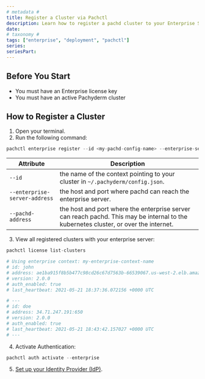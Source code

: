 ```yaml
---
# metadata # 
title: Register a Cluster via Pachctl
description: Learn how to register a pachd cluster to your Enterprise Server using Pachctl.
date: 
# taxonomy #
tags: ["enterprise", "deployment", "pachctl"]
series:
seriesPart:
---
```


## Before You Start 

- You must have an Enterprise license key
- You must have an active Pachyderm cluster

## How to Register a Cluster 

1. Open your terminal.
2. Run the following command:
```s
pachctl enterprise register --id <my-pachd-config-name> --enterprise-server-address <pach-enterprise-IP>:650 --pachd-address <pachd-IP>:650
```
   |Attribute|Description|
   |-|-|
   |`--id`| the name of the context pointing to your cluster in `~/.pachyderm/config.json`.|
   |`--enterprise-server-address`|the host and port where pachd can reach the enterprise server.|
   |`--pachd-address`|the host and port where the enterprise server can reach pachd.  This may be internal to the kubernetes cluster, or over the internet.|

3. View all registered clusters with your enterprise server: 
```s
pachctl license list-clusters

# Using enterprise context: my-enterprise-context-name
# id: john
# address: ae1ba915f8b5b477c98cd26c67d7563b-66539067.us-west-2.elb.amazonaws.com:650
# version: 2.0.0
# auth_enabled: true
# last_heartbeat: 2021-05-21 18:37:36.072156 +0000 UTC

# ---
# id: doe
# address: 34.71.247.191:650
# version: 2.0.0
# auth_enabled: true
# last_heartbeat: 2021-05-21 18:43:42.157027 +0000 UTC
# ---
```
4. Activate Authentication:
```s
pachctl auth activate --enterprise
```
5. [Set up your Identity Provider (IdP)](../../authentication/connectors/).



